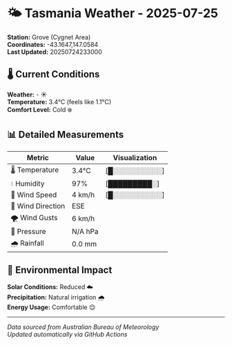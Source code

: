 # 🌤️ Tasmania Weather - 2025-07-25

**Station:** Grove (Cygnet Area)  
**Coordinates:** -43.1647,147.0584  
**Last Updated:** 20250724233000

## 🌡️ Current Conditions

**Weather:** - ☀️  
**Temperature:** 3.4°C (feels like 1.1°C)  
**Comfort Level:** Cold ❄️

## 📊 Detailed Measurements

| Metric | Value | Visualization |
|--------|-------|---------------|
| 🌡️ Temperature | 3.4°C | [█░░░░░░░░░░] |
| 💧 Humidity | 97% | [█████████░] |
| 💨 Wind Speed | 4 km/h | [█░░░░░░░░░░] |
| 🧭 Wind Direction | ESE | |
| 🌪️ Wind Gusts | 6 km/h | |
| 🔽 Pressure | N/A hPa | |
| 🌧️ Rainfall | 0.0 mm | |

## 🌱 Environmental Impact

**Solar Conditions:** Reduced ☁️  
**Precipitation:** Natural irrigation 🌧️  
**Energy Usage:** Comfortable 😌

---
*Data sourced from Australian Bureau of Meteorology*  
*Updated automatically via GitHub Actions*

